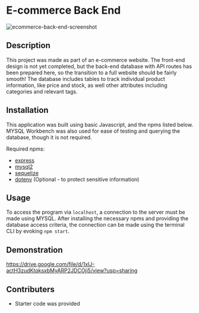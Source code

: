 # E-commerce Back End

![ecommerce-back-end-screenshot](https://user-images.githubusercontent.com/90315740/150962659-202b5f1e-ab0f-40ac-a38d-afa4b197c464.jpg)

## Description
This project was made as part of an e-commerce website. The front-end design is not yet completed, but the back-end database with API routes has been prepared here, so the transition to a full website should be fairly smooth! The database includes tables to track individual product information, like price and stock, as well other attributes including categories and relevant tags.

## Installation
This application was built using basic Javascript, and the npms listed below. MYSQL Workbench was also used for ease of testing and querying the database, though it is not required.

Required npms:
- [express](https://www.npmjs.com/package/express)
- [mysql2](https://www.npmjs.com/package/mysql2)
- [sequelize](https://www.npmjs.com/package/sequelize)
- [dotenv](https://www.npmjs.com/package/dotenv) (Optional - to protect sensitive information)

## Usage
To access the program via `localhost`, a connection to the server must be made using MYSQL. After installing the necessary npms and providing the database access criteria, the connection can be made using the terminal CLI by evoking `npm start`.

## Demonstration
https://drive.google.com/file/d/1xIJ-actH3zudKtqksxbMyARP2JDCOji5/view?usp=sharing

## Contributers
- Starter code was provided
